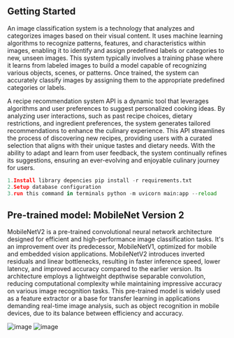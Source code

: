 ## **Getting Started**

An image classification system is a technology that analyzes and categorizes images based on their visual content. It uses machine learning algorithms to recognize patterns, features, and characteristics within images, enabling it to identify and assign predefined labels or categories to new, unseen images. This system typically involves a training phase where it learns from labeled images to build a model capable of recognizing various objects, scenes, or patterns. Once trained, the system can accurately classify images by assigning them to the appropriate predefined categories or labels.

A recipe recommendation system API is a dynamic tool that leverages algorithms and user preferences to suggest personalized cooking ideas. By analyzing user interactions, such as past recipe choices, dietary restrictions, and ingredient preferences, the system generates tailored recommendations to enhance the culinary experience. This API streamlines the process of discovering new recipes, providing users with a curated selection that aligns with their unique tastes and dietary needs. With the ability to adapt and learn from user feedback, the system continually refines its suggestions, ensuring an ever-evolving and enjoyable culinary journey for users.

```python
1.Install library depencies pip install -r requirements.txt 
2.Setup database configuration
3.run this command in terminals python -m uvicorn main:app --reload

```

## **Pre-trained model: MobileNet Version 2**
MobileNetV2 is a pre-trained convolutional neural network architecture designed for efficient and high-performance image classification tasks. It's an improvement over its predecessor, MobileNetV1, optimized for mobile and embedded vision applications. MobileNetV2 introduces inverted residuals and linear bottlenecks, resulting in faster inference speed, lower latency, and improved accuracy compared to the earlier version. Its architecture employs a lightweight depthwise separable convolution, reducing computational complexity while maintaining impressive accuracy on various image recognition tasks. This pre-trained model is widely used as a feature extractor or a base for transfer learning in applications demanding real-time image analysis, such as object recognition in mobile devices, due to its balance between efficiency and accuracy.

![image](https://github.com/Laper-in/Machine-Learning/assets/87410187/96bd1332-1897-4a8d-923e-1058ba7aef51)
![image](https://github.com/Laper-in/Machine-Learning/assets/87410187/ed9c26ef-5278-45b2-8353-911bb257b782)






